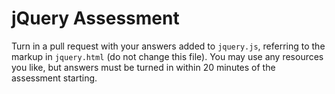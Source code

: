 # jQuery Assessment

Turn in a pull request with your answers added to `jquery.js`, referring to the markup in `jquery.html` (do not change this file). You may use any resources you like, but answers must be turned in within 20 minutes of the assessment starting.
